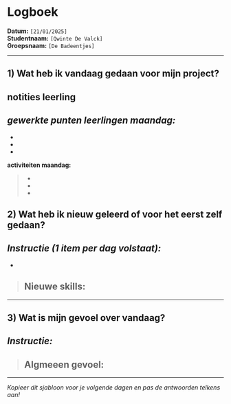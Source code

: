 # Logboek

**Datum:** `[21/01/2025]`  
**Studentnaam:** `[Qwinte De Valck]`  
**Groepsnaam:** `[De Badeentjes]`

---

## 1) Wat heb ik vandaag gedaan voor mijn project?

## notities leerling

*gewerkte punten leerlingen maandag:*
- 
- 
- 
- 

**activiteiten maandag:**
> - 
> -
> - 


## 2) Wat heb ik nieuw geleerd of voor het eerst zelf gedaan?

*Instructie (1 item per dag volstaat):*  
- 
- 

> **Nieuwe skills:**  
> -  

---

## 3) Wat is mijn gevoel over vandaag?

*Instructie:*  
- 


> **Algmeeen gevoel:**  
> - 

---

*Kopieer dit sjabloon voor je volgende dagen en pas de antwoorden telkens aan!*
